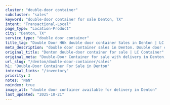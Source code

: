 ```yaml
---
cluster: "double-door container"
subcluster: "sales"
keyword: "double-door container for sale Denton, TX"
intent: "Transactional-Local"
page_type: "Location-Product"
city: "Denton, TX"
service_type: "double door container"
title_tag: "Double Door H6k double door container Sales in Denton | LC Container"
meta_description: "double door container sales in Denton. Double door containers for easy access. Fast delivery, competitive pricing. Serving double door container area. Quote ID: DHV. Call (214) 524-4168 for your free quote today."
original_title: "Denton double-door container for sale | LC Container"
original_meta: "Double-Door Container for sale with delivery in Denton, TX. LC Container — local Since 2003. Get pricing today."
url_slug: "/denton/double-door-container/sales"
h1: "Double-Door Container For Sale in Denton"
internal_links: "/inventory"
priority: 3
notes: "NaN"
noindex: true
image_alt: "double door container available for delivery in Denton"
last_updated: "2025-10-21"
---
```


<!-- TODO: Add unique city/inventory copy, images, and internal links here. -->
